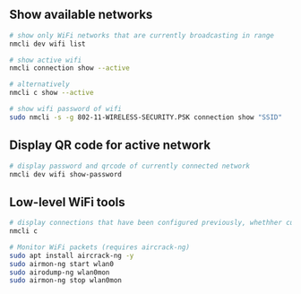 ## Show available networks

```bash
# show only WiFi networks that are currently broadcasting in range
nmcli dev wifi list
```

```bash
# show active wifi
nmcli connection show --active

# alternatively
nmcli c show --active
```

```bash
# show wifi password of wifi
sudo nmcli -s -g 802-11-WIRELESS-SECURITY.PSK connection show "SSID"
```

## Display QR code for active network

```bash
# display password and qrcode of currently connected network
nmcli dev wifi show-password
```

## Low-level WiFi tools

```bash
# display connections that have been configured previously, whethher currently active or not, both wired and wireless
nmcli c
```

```bash
# Monitor WiFi packets (requires aircrack-ng)
sudo apt install aircrack-ng -y
sudo airmon-ng start wlan0
sudo airodump-ng wlan0mon
sudo airmon-ng stop wlan0mon
```
